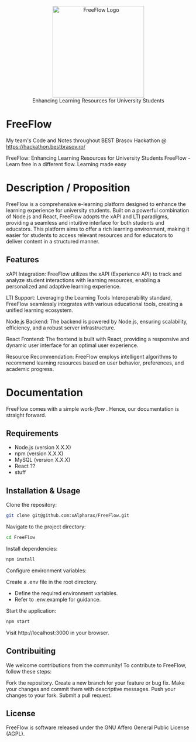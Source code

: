 <div align="center">
<picture>
  <source media="(prefers-color-scheme: dark)" srcset="https://github.com/xAlpharax/FreeFlow/blob/master/assets/FreeFlowLogo.png">
  <img alt="FreeFlow Logo" src="https://github.com/xAlpharax/FreeFlow/blob/master/assets/FreeFlowLogo.png" height="250px">
</picture>
<br>
Enhancing Learning Resources for University Students
</div>

# FreeFlow
My team's Code and Notes throughout BEST Brasov Hackathon @ https://hackathon.bestbrasov.ro/

FreeFlow: Enhancing Learning Resources for University Students
FreeFlow - Learn free in a different flow.
Learning made easy

# Description / Proposition

FreeFlow is a comprehensive e-learning platform designed to enhance the learning experience for university students. Built on a powerful combination of Node.js and React, FreeFlow adopts the xAPI and LTI paradigms, providing a seamless and intuitive interface for both students and educators. This platform aims to offer a rich learning environment, making it easier for students to access relevant resources and for educators to deliver content in a structured manner.

## Features

xAPI Integration: FreeFlow utilizes the xAPI (Experience API) to track and analyze student interactions with learning resources, enabling a personalized and adaptive learning experience.

LTI Support: Leveraging the Learning Tools Interoperability standard, FreeFlow seamlessly integrates with various educational tools, creating a unified learning ecosystem.

Node.js Backend: The backend is powered by Node.js, ensuring scalability, efficiency, and a robust server infrastructure.

React Frontend: The frontend is built with React, providing a responsive and dynamic user interface for an optimal user experience.

Resource Recommendation: FreeFlow employs intelligent algorithms to recommend learning resources based on user behavior, preferences, and academic progress.

# Documentation

FreeFlow comes with a simple work-*flow* . Hence, our documentation is straight forward. 

## Requirements

- Node.js (version X.X.X)
- npm (version X.X.X)
- MySQL (version X.X.X)
- React ??
- stuff

## Installation & Usage

Clone the repository:

```bash
git clone git@github.com:xAlpharax/FreeFlow.git
```

Navigate to the project directory:

```bash
cd FreeFlow
```

Install dependencies:

```bash
npm install
```

Configure environment variables:

Create a .env file in the root directory.
- Define the required environment variables.
- Refer to .env.example for guidance.

Start the application:

```bash
npm start
```

Visit http://localhost:3000 in your browser.

## Contribuiting

We welcome contributions from the community! To contribute to FreeFlow, follow these steps:

Fork the repository.
Create a new branch for your feature or bug fix.
Make your changes and commit them with descriptive messages.
Push your changes to your fork.
Submit a pull request.

## License

FreeFlow is software released under the GNU Affero General Public License (AGPL).
